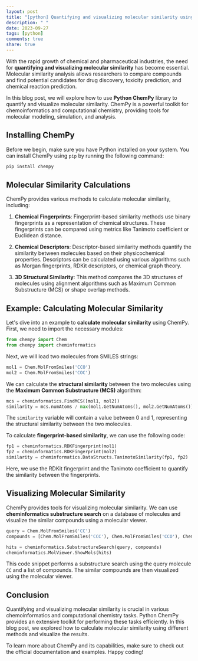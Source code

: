 ```yaml
---
layout: post
title: "[python] Quantifying and visualizing molecular similarity using Python ChemPy"
description: " "
date: 2023-09-27
tags: [python]
comments: true
share: true
---
```


With the rapid growth of chemical and pharmaceutical industries, the need for **quantifying and visualizing molecular similarity** has become essential. Molecular similarity analysis allows researchers to compare compounds and find potential candidates for drug discovery, toxicity prediction, and chemical reaction prediction.

In this blog post, we will explore how to use **Python ChemPy** library to quantify and visualize molecular similarity. ChemPy is a powerful toolkit for chemoinformatics and computational chemistry, providing tools for molecular modeling, simulation, and analysis.

## Installing ChemPy

Before we begin, make sure you have Python installed on your system. You can install ChemPy using `pip` by running the following command:

```bash
pip install chempy
```

## Molecular Similarity Calculations

ChemPy provides various methods to calculate molecular similarity, including:

1. **Chemical Fingerprints**: Fingerprint-based similarity methods use binary fingerprints as a representation of chemical structures. These fingerprints can be compared using metrics like Tanimoto coefficient or Euclidean distance.

2. **Chemical Descriptors**: Descriptor-based similarity methods quantify the similarity between molecules based on their physicochemical properties. Descriptors can be calculated using various algorithms such as Morgan fingerprints, RDKit descriptors, or chemical graph theory.

3. **3D Structural Similarity**: This method compares the 3D structures of molecules using alignment algorithms such as Maximum Common Substructure (MCS) or shape overlap methods.

## Example: Calculating Molecular Similarity

Let's dive into an example to **calculate molecular similarity** using ChemPy. First, we need to import the necessary modules:

```python
from chempy import Chem
from chempy import cheminformatics
```

Next, we will load two molecules from SMILES strings:

```python
mol1 = Chem.MolFromSmiles('CCO')
mol2 = Chem.MolFromSmiles('COC')
```

We can calculate the **structural similarity** between the two molecules using the **Maximum Common Substructure (MCS)** algorithm:

```python
mcs = cheminformatics.FindMCS([mol1, mol2])
similarity = mcs.numAtoms / max(mol1.GetNumAtoms(), mol2.GetNumAtoms())
```

The `similarity` variable will contain a value between 0 and 1, representing the structural similarity between the two molecules.

To calculate **fingerprint-based similarity**, we can use the following code:

```python
fp1 = cheminformatics.RDKFingerprint(mol1)
fp2 = cheminformatics.RDKFingerprint(mol2)
similarity = cheminformatics.DataStructs.TanimotoSimilarity(fp1, fp2)
```

Here, we use the RDKit fingerprint and the Tanimoto coefficient to quantify the similarity between the fingerprints.

## Visualizing Molecular Similarity

ChemPy provides tools for visualizing molecular similarity. We can use **cheminformatics substructure search** on a database of molecules and visualize the similar compounds using a molecular viewer.

```python
query = Chem.MolFromSmiles('CC')
compounds = [Chem.MolFromSmiles('CCC'), Chem.MolFromSmiles('CCO'), Chem.MolFromSmiles('COC')]

hits = cheminformatics.SubstructureSearch(query, compounds)
cheminformatics.MolViewer.ShowMols(hits)
```

This code snippet performs a substructure search using the query molecule `CC` and a list of compounds. The similar compounds are then visualized using the molecular viewer.

## Conclusion

Quantifying and visualizing molecular similarity is crucial in various chemoinformatics and computational chemistry tasks. Python ChemPy provides an extensive toolkit for performing these tasks efficiently. In this blog post, we explored how to calculate molecular similarity using different methods and visualize the results.

To learn more about ChemPy and its capabilities, make sure to check out the official documentation and examples. Happy coding!